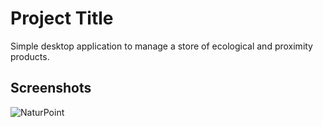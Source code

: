
# Project Title

Simple desktop application to manage a store of ecological and proximity products.


## Screenshots

![NaturPoint](https://imgur.com/a/OaCMh8Y/468x300?text=App+Screenshot+Here)


